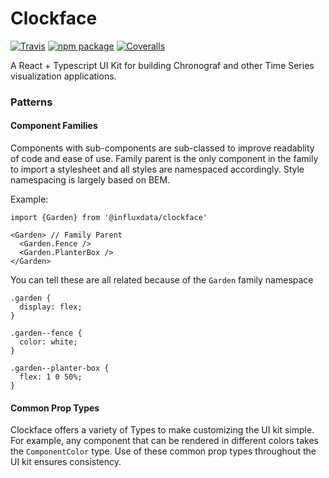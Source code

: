 # Clockface

[![Travis][build-badge]][build]
[![npm package][npm-badge]][npm]
[![Coveralls][coveralls-badge]][coveralls]

A React + Typescript UI Kit for building Chronograf and other Time Series visualization applications.

[build-badge]: https://img.shields.io/travis/user/repo/master.png?style=flat-square
[build]: https://travis-ci.org/user/repo

[npm-badge]: https://img.shields.io/npm/v/npm-package.png?style=flat-square
[npm]: https://www.npmjs.org/package/npm-package

[coveralls-badge]: https://img.shields.io/coveralls/user/repo/master.png?style=flat-square
[coveralls]: https://coveralls.io/github/user/repo

### Patterns

#### Component Families

Components with sub-components are sub-classed to improve readablity of code and ease of use.
Family parent is the only component in the family to import a stylesheet and all styles are namespaced accordingly.
Style namespacing is largely based on BEM.

Example:
```
import {Garden} from '@influxdata/clockface'

<Garden> // Family Parent
  <Garden.Fence />
  <Garden.PlanterBox />
</Garden>
```
You can tell these are all related because of the `Garden` family namespace

```
.garden {
  display: flex;
}

.garden--fence {
  color: white;
}

.garden--planter-box {
  flex: 1 0 50%;
}
```

#### Common Prop Types

Clockface offers a variety of Types to make customizing the UI kit simple. For example, any component that can be rendered in different colors takes the `ComponentColor` type. Use of these common prop types throughout the UI kit ensures consistency.
